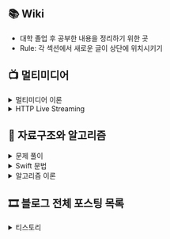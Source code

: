 ## 📚 Wiki
- 대학 졸업 후 공부한 내용을 정리하기 위한 곳
- Rule: 각 섹션에서 새로운 글이 상단에 위치시키기

## 📺 멀티미디어
<details>
<summary>멀티미디어 이론</summary>
 
 - [Fundamental Concepts of Video](https://github.com/lgvv/wiki/issues/15)
 - [Intro. To Multimedia Engineering Color Models](https://github.com/lgvv/wiki/issues/3)
 - [Intro. To Multimedia Engineering Image Representation](https://github.com/lgvv/wiki/issues/2)
 - [Intro. To Multimedia Engineering Introduction](https://github.com/lgvv/wiki/issues/1)
</details>

<details>
<summary>HTTP Live Streaming</summary> 
 
 - [Creating a Multivariant Playlist](https://github.com/lgvv/wiki/issues/9)
 - [HTTP Live Streaming Overview](https://github.com/lgvv/wiki/issues/4)
 - [Live Playlist (sliding window) construction](https://github.com/lgvv/wiki/issues/11)
 - [Event playlist construction](https://github.com/lgvv/wiki/issues/12)
 - [Video on Demand playlist construction](https://github.com/lgvv/wiki/issues/10)
 - [Incorporating Ads into a Playlist](https://github.com/lgvv/wiki/issues/13)
 - [Adding alternate media to a playlist](https://github.com/lgvv/wiki/issues/14)
</details>

## 🍋 자료구조와 알고리즘

<details>
<summary> 문제 풀이 </summary>
 
 - [[Swift] BOJ 1516 게임 개발](https://rldd.tistory.com/432) 
 - [[Swift] BOJ 1766 문제집](https://rldd.tistory.com/431) 
 - [[Swift] BOJ 2252 줄 세우기](https://rldd.tistory.com/430) 
 - [[Swift] BOJ 23034 조별과제 멈춰! (실패: 시간초과)](https://rldd.tistory.com/411) 
 - [[Swift] BOJ 4386 별자리 만들기✨](https://rldd.tistory.com/410) 
 - [[Swift] BOJ 1197 네트워크 연결 (🎉 400번째 포스팅이다 ㅎㅎ)](https://rldd.tistory.com/409) 
 - [[Swift] BOJ 1647 도시 분할 계획](https://rldd.tistory.com/408) 
 - [[Swift] BOJ 1197 최소 스패닝 트리](https://rldd.tistory.com/407) 
 - [[Swift] BOJ 2143 두 배열의 합](https://rldd.tistory.com/403) 
 - [[Swift] BOJ 2352 반도체 설계](https://rldd.tistory.com/402) 
 - [[Swift] BOJ 2805 나무 자르기](https://rldd.tistory.com/401) 
 - [[Swift] BOJ 1920 수 찾기](https://rldd.tistory.com/400) 
 - [[Swift] BOJ 7453 합이 0인 네 정수](https://rldd.tistory.com/399) 
 - [[Swift] BOJ 12738 가장 긴 증가하는 부분 수열 3](https://rldd.tistory.com/398) 
 - [[Swift] BOJ 1300 K번째 수](https://rldd.tistory.com/397) 
 - [[Swift] BOJ 1238 파티](https://rldd.tistory.com/396) 
 - [[Swift] BOJ 1916 최소비용 구하기](https://rldd.tistory.com/395) 
 - [[Swift] 프로그래머스 LV2. [1차] 뉴스 클러스터링](https://rldd.tistory.com/385) 
 - [[Swift] 프로그래머스 LV2. 수식 최대화](https://rldd.tistory.com/380) 
 - [[Swift] 프로그래머스 LV2. [3차] 파일명 정렬](https://rldd.tistory.com/379) 
 - [[Swift] 프로그래머스 LV2. 방문 길이](https://rldd.tistory.com/378) 
 - [[Swift] 프로그래머스 LV2. 주차 요금 계산](https://rldd.tistory.com/377) 
 - [[Swift] 프로그래머스 LV2. 쿼드 압축 후 개수 세기](https://rldd.tistory.com/374) 
 - [[Swift] BOJ 1753 최단경로](https://rldd.tistory.com/373) 
 - [[Swift] 프로그래머스 LV2. 전력망을 둘로 나누기](https://rldd.tistory.com/364) 
 - [[Swift] BOJ 11724 연결 요소의 개수](https://rldd.tistory.com/363) 
 - [[Swift] BOJ 1697 숨바꼭질 (2차원 배열보다 1차원 튜플 배열)](https://rldd.tistory.com/362) 
 - [[Swift] BOJ 7576 토마토](https://rldd.tistory.com/361) 
 - [[Swift] BOJ 2667 단지번호붙이기](https://rldd.tistory.com/360) 
 - [[Swift] BOJ 1012 유기농 배추](https://rldd.tistory.com/359) 
 - [[Swift] BOJ 2606 바이러스](https://rldd.tistory.com/358) 
 - [[Swift] BOJ 2178 미로 탐색](https://rldd.tistory.com/357) 
 - [[Swift] BOJ 10844 쉬운 계단 수](https://rldd.tistory.com/355) 
 - [[Swift] BOJ 2158 포도주 시식](https://rldd.tistory.com/354) 
 - [[Swift] BOJ 1912 연속합](https://rldd.tistory.com/353) 
 - [[Swift] BOJ 1932 정수 삼각형](https://rldd.tistory.com/352) 
 - [[Swift] BOJ 11053 가장 긴 증가하는 부분 수열](https://rldd.tistory.com/351) 
 - [[Swift] BOJ 2579 계단 오르기](https://rldd.tistory.com/350) 
 - [[Swift] BOJ 11726 2 x n 타일링](https://rldd.tistory.com/349) 
 - [[Swift] BOJ 9095 1,2,3더하기](https://rldd.tistory.com/348) 
 - [[Swift] 프로그래머스 LV2. 땅따먹기](https://rldd.tistory.com/347) 
 - [[Swift] 프로그래머스 LV2. JadenCase 문자열 만들기](https://rldd.tistory.com/346) 
 - [[Swift] 프로그래머스 LV2. 모음사전](https://rldd.tistory.com/345) 
 - [[Swift] 프로그래머스 LV2. 튜플](https://rldd.tistory.com/344) 
 - [[Swift] 프로그래머스 LV. 2 N개의 최소공배수](https://rldd.tistory.com/343) 
 - [[Swift] 프로그래머스 LV2. 삼각 달팽이](https://rldd.tistory.com/341) 
 - [[Swift] 프로그래머스 LV2. 가장 큰 수](https://rldd.tistory.com/339) 
 - [[Swift] 프로그래머스 LV2. 피로도](https://rldd.tistory.com/338) 
 - [[Swift] 프로그래머스 LV2. 소수 찾기](https://rldd.tistory.com/337) 
 - [[Swift] BOJ 10610번 30](https://rldd.tistory.com/331) 
 - [[Swift] BOJ 1931회의실 배정](https://rldd.tistory.com/330) 
 - [[Swift] BOJ 2839 설탕 배달](https://rldd.tistory.com/329) 
 - [[Swift] 프로그래머스 LV1. 소수 찾기](https://rldd.tistory.com/327) 
 - [[Swift] 프로그래머스 LV1. [1차] 다트 게임](https://rldd.tistory.com/326) 
 - [[Swift] 프로그래머스 LV1. [1차] 비밀지도](https://rldd.tistory.com/324) 
 - [[Swift] 프로그래머스 LV1. 최소직사각형](https://rldd.tistory.com/323) 
 - [[Swift] 프로그래머스 LV1 실패율(시간 초과 해결)](https://rldd.tistory.com/322) 
 - [[프로그래머스] SQL 고득점 Kit (MySQL)](https://rldd.tistory.com/250) 
 - [[프로그래머스] 입국심사 43238 swift](https://rldd.tistory.com/249) 
 - [[프로그래머스] 힙(Heap) 42627 Swift](https://rldd.tistory.com/246) 
 - [[프로그래머스] 다리를 지나는 트럭 42583 swift](https://rldd.tistory.com/243) 
 - [[프로그래머스] 42586 기능개발 Swift](https://rldd.tistory.com/242) 
 - [[프로그래머스] 행렬의 곱셈 12949 Swift](https://rldd.tistory.com/241) 
 - [[프로그래머스] 60057 문자열 압축 Swift](https://rldd.tistory.com/240) 
 - [[프로그래머스] Swift 위장 - 42578](https://rldd.tistory.com/228) 
 - [[프로그래머스] Swift 숫자 문자열과 영단어 (81301)](https://rldd.tistory.com/226) 
 - [[Swift] 프로그래머스 LV2. 큰 수 만들기](https://rldd.tistory.com/159) 
 - [[프로그래머스] 조이스틱 Swift (Greedy)](https://rldd.tistory.com/156) 
 - [[프로그래머스] 타겟넘버 Swift (DFS)](https://rldd.tistory.com/155) 
 - [Swift5 코테 공부 사전설정](https://rldd.tistory.com/154)
 
</details>

<details>
<summary> Swift 문법 </summary>
 
 - [[Swift] 10진수를 2진수로 바꾸는 방법](https://rldd.tistory.com/325) 
 - [[iOS/Swift] init과 super.init에 대해서 알아보자. 🤔](https://rldd.tistory.com/315) 
 - [[Swift5] extension Protocol (feat. optional func, objc)](https://rldd.tistory.com/284) 
 - [Swift remove element from array by value](https://rldd.tistory.com/248) 
 - [[Swift5] 딕셔너리 contains 활용법](https://rldd.tistory.com/245) 
 - [Swift 2차원 배열 정렬하기 문법 tip!](https://rldd.tistory.com/244) 
</details>

<details>
<summary>알고리즘 이론</summary>
 
 - [[Swift] 크루스칼 알고리즘과 위상정렬](https://rldd.tistory.com/406) 
 - [[Swift] 플로이드 워셜 알고리즘](https://rldd.tistory.com/369) 
 - [[Swift] Dijkstra 알고리즘](https://rldd.tistory.com/368) 
 - [[이것이 코딩 테스트다] chapter 5. DFS/BFS](https://rldd.tistory.com/342) 
 - [[이것이 코딩 테스트다] chapter 8. DP](https://rldd.tistory.com/340) 
 - [Swift Data Structure and Algorithms](https://rldd.tistory.com/223) 

</details>

## 🎞️ 블로그 전체 포스팅 목록
<details>
<summary>티스토리</summary>

 - [티스토리 크롤링 포스팅 제목과 링크 추출 자동화 (Python)](https://rldd.tistory.com/654)
 - [We do not provide support for this pre-release version.](https://rldd.tistory.com/653)
 - [SwiftUI로 Placeholder가 존재하는 TextField 설계 팁 (UIKit호환)](https://rldd.tistory.com/652)
 - [Dependecy Container 만들기](https://rldd.tistory.com/651)
 - [SwiftUI 하위뷰에서 상위뷰로 DelegatePattern을 활용해 이벤트 전달하기](https://rldd.tistory.com/650)
 - [모듈화 리팩토링 과정에서 고민했던 것들](https://rldd.tistory.com/648)
 - [Coordinator 모듈을 통해 UI 모듈간 순환참조 해결하기](https://rldd.tistory.com/647)
 - [SwiftUI 화면 dismiss 상황에서 흰 화면 나타나는 문제](https://rldd.tistory.com/646)
 - [Swift Concurrency를 적용하면서 발생한 동시성 문제](https://rldd.tistory.com/645)
 - [UseCase와 Repository 테스트 목적 정리](https://rldd.tistory.com/644)
 - [지하철 검색 기능에 캐싱 로직 도입하기](https://rldd.tistory.com/643)
 - [UICollectionView Sticky Header](https://rldd.tistory.com/641)
 - [[Tuist] Mise Install](https://rldd.tistory.com/640)
 - [Library vs Framework 정리](https://rldd.tistory.com/639)
 - [Swift @TaskLocal](https://rldd.tistory.com/638)
 - [Swift KeyPath 정리](https://rldd.tistory.com/637)
 - [SwiftUI .swipeActions not working](https://rldd.tistory.com/636)
 - [iOS Translation Framework](https://rldd.tistory.com/634)
 - [swift @_spi (System Programming Interfaces)](https://rldd.tistory.com/633)
 - [CloudKit 정리 코드 예제 #3](https://rldd.tistory.com/631)
 - [Swift withTaskCancellationHandler](https://rldd.tistory.com/630)
 - [Swift AsyncStream, AsyncThrowingStream 정리](https://rldd.tistory.com/629)
 - [UITableView isSelected, isHighlighted 정리](https://rldd.tistory.com/628)
 - [UICollectionView isSelected 정리](https://rldd.tistory.com/627)
 - [Swift nonmuating, mutating](https://rldd.tistory.com/626)
 - [SwiftUI DynamicProperty](https://rldd.tistory.com/625)
 - [iOS TipKit 사용 예제 정리](https://rldd.tistory.com/623)
 - [SwiftUI @FoucsState @FocusedValue @FocusedObject](https://rldd.tistory.com/622)
 - [Swift Entry macro (@Entry)](https://rldd.tistory.com/620)
 - [CloudKit(iCloud) 정리 이론 #2](https://rldd.tistory.com/619)
 - [[UIKit] appearance callbacks (화면 전환시 LifeCycle)](https://rldd.tistory.com/617)
 - [[WWDC24] UI 애니메이션 및 전환 효과 향상하기](https://rldd.tistory.com/616)
 - [[WWDC24] Genmoji로 앱에서 더욱 풍부한 표현 선보이기](https://rldd.tistory.com/615)
 - [[WWDC24] SwiftUI 컨테이너 쉽게 이해하기](https://rldd.tistory.com/614)
 - [[WWDC23] Accessibility & Inclusion](https://rldd.tistory.com/613)
 - [[WWDC24] Swift의 성능 살펴보기](https://rldd.tistory.com/612)
 - [[WWDC24] AVFoundation의 미디어 성능 지표 살펴보기](https://rldd.tistory.com/611)
 - [[UIKit] reloadSections에서 애니메이션 없애는 방법](https://rldd.tistory.com/610)
 - [[Swift] JSON 형태로 바꾸는 방법](https://rldd.tistory.com/609)
 - [[Xcode 16 Beta] Could not download and install iOS 18.0 Simulator runtime with Xcode 16.0 beta](https://rldd.tistory.com/608)
 - [CloudKit(iCloud) 정리 환경세팅 #1](https://rldd.tistory.com/607)
 - [[iOS] infinite carousel DiffableDataSource + CompositionalLayout](https://rldd.tistory.com/603)
 - [[Swift] New access modifier: package](https://rldd.tistory.com/602)
 - [[Natural Language] 텍스트 간 유사점 찾기](https://rldd.tistory.com/600)
 - [[Natural Language] Overview](https://rldd.tistory.com/599)
 - [[SwiftUI] NavigationLink 화살표 없애기](https://rldd.tistory.com/597)
 - [[SwiftUI] keyboard 이벤트 핸들링](https://rldd.tistory.com/596)
 - [[IT 동아리 Nexters] 24기 프로젝트 회고](https://rldd.tistory.com/594)
 - [[iOS] Memory Debug Graph 분석해 프로젝트 구조 개선](https://rldd.tistory.com/593)
 - [[iOS] 학과 검색 알고리즘 개선 (초성검색)](https://rldd.tistory.com/592)
 - [[iOS] SwiftData in UIKit](https://rldd.tistory.com/588)
 - [[iOS] CoreData 정리 2 실습 (2/2)](https://rldd.tistory.com/587)
 - [[iOS] CoreData 정리 이론 (1/2)](https://rldd.tistory.com/586)
 - [[TCA] HigherOrderReducers #2 (ReusableFavoriting)](https://rldd.tistory.com/585)
 - [[TCA] HigherOrderReducers #1 (Recursion)](https://rldd.tistory.com/584)
 - [[TCA] Navigation (화면전환 총 정리)](https://rldd.tistory.com/583)
 - [[TCA] Effect #6 (WebSocket)](https://rldd.tistory.com/582)
 - [[iOS] Spotlight (SearchAPI)](https://rldd.tistory.com/581)
 - [[TCA] Effect #5 (Timers)](https://rldd.tistory.com/580)
 - [[TCA] Effect #4 (Refreshable)](https://rldd.tistory.com/579)
 - [[TCA] Effect #3 (LongLiving)](https://rldd.tistory.com/578)
 - [[TCA] Effect #2 (Cancellation)](https://rldd.tistory.com/577)
 - [[TCA] Effect #1 (Basics)](https://rldd.tistory.com/576)
 - [[TCA] SharedState](https://rldd.tistory.com/574)
 - [[TCA] OptionalState (IfLetCase)](https://rldd.tistory.com/573)
 - [[TCA] FocusState](https://rldd.tistory.com/572)
 - [[TCA] Binding](https://rldd.tistory.com/571)
 - [[TCA] Tutorial #5 (Multiple presentation destinations)](https://rldd.tistory.com/568)
 - [[ARKit] #7 frameSemantics](https://rldd.tistory.com/562)
 - [[ARKit] #6 ARKit in iOS](https://rldd.tistory.com/561)
 - [[SceneKit] #5 SCNSceneRendererDelegate](https://rldd.tistory.com/560)
 - [[SceneKit] #4 SCNAction](https://rldd.tistory.com/558)
 - [[SceneKit] #3 Animating SceneKit Content](https://rldd.tistory.com/557)
 - [[SceneKit] #2 Geometry 다뤄보기](https://rldd.tistory.com/556)
 - [[ARKit] #1 ARKit 시작하기](https://rldd.tistory.com/555)
 - [[Node.js] 몽고디비](https://rldd.tistory.com/554)
 - [[SwiftUI] EqutableView (feat. POD)](https://rldd.tistory.com/553)
 - [[Swift] plain ol' data(POD)](https://rldd.tistory.com/552)
 - [[iOS] NavigationSplitView](https://rldd.tistory.com/551)
 - [[Node.js] #7 MySQL](https://rldd.tistory.com/550)
 - [[Node.js] #6 익스프레스 웹 서버 만들기](https://rldd.tistory.com/549)
 - [[Node.js] #5 패키지 매니저](https://rldd.tistory.com/548)
 - [[Node.js] #4 http 모듈로 서버 만들기](https://rldd.tistory.com/547)
 - [[Node.js] #3 노드 기능 알아보기](https://rldd.tistory.com/546)
 - [[Node.js] #2 알아둬야 할 자바스크립트](https://rldd.tistory.com/545)
 - [[Node.js] #1 핵심개념 이해하기](https://rldd.tistory.com/544)
 - [[UIKit] UILabel Inset](https://rldd.tistory.com/543)
 - [[Kuring] 1.4.0 release 개발일지](https://rldd.tistory.com/542)
 - [[WWDC23] Meet MapKit for SwiftUI](https://rldd.tistory.com/541)
 - [[XCode 15.0 beta] Preview Macro Bug](https://rldd.tistory.com/539)
 - [[Xcode] 13.3에서 빌드속도 개선](https://rldd.tistory.com/532)
 - [[XCode] Instruments - Network](https://rldd.tistory.com/531)
 - [[Swift] 커링(Currying)](https://rldd.tistory.com/524)
 - [[iOS] Debug Scheme 분리하기](https://rldd.tistory.com/522)
 - [[TCA] 공부기록 #1 (ReducerProtocol)](https://rldd.tistory.com/519)
 - [[XCTest] Test Double (Swift)](https://rldd.tistory.com/516)
 - [[iOS] UIImage.Orientation](https://rldd.tistory.com/514)
 - [[BlackCat] FilterView 개발일지 (CI - Github Action)](https://rldd.tistory.com/508)
 - [[BlackCat] BusinessProfileViewController 개발일지](https://rldd.tistory.com/507)
 - [such module 'RxCocoaRuntime'](https://rldd.tistory.com/506)
 - [Swift HTML 코드 로드하기](https://rldd.tistory.com/503)
 - [ReactorKit + RxDataSources #2(RxTableViewSectionedAnimatedDataSource)](https://rldd.tistory.com/502)
 - [ReactorKit + RxDataSources #1(SectionModelType)](https://rldd.tistory.com/501)
 - [[ReactorKit] ReactorKit 공부하기 #7 View (programming)](https://rldd.tistory.com/500)
 - [[Moya] Unable to parse empty data 대응하기](https://rldd.tistory.com/499)
 - [Clean Architecture Swift #2](https://rldd.tistory.com/498)
 - [Clean Architecture Swift #1](https://rldd.tistory.com/497)
 - [[ReactorKit] ReactorKit 공부하기 #6 transform](https://rldd.tistory.com/495)
 - [[iOS] UICollectionView CompositionalLayout](https://rldd.tistory.com/494)
 - [[iOS] DiffableDataSource n-Section n-Item (섹션마다 다른 셀)](https://rldd.tistory.com/493)
 - [[Vapor] Vapor + heroku](https://rldd.tistory.com/492)
 - [[ReactorKit] ReactorKit 공부하기 #5 RxTodo 따라잡기 (3)](https://rldd.tistory.com/491)
 - [[ReactorKit] ReactorKit 공부하기 #4 RxTodo 따라잡기 (2)](https://rldd.tistory.com/490)
 - [[ReactorKit] ReactorKit 공부하기 #3 RxTodo 따라잡기 (1)](https://rldd.tistory.com/489)
 - [[Realm] 내가 보려고 기록하는 더 단단한 Realm 구조로](https://rldd.tistory.com/488)
 - [[Realm] Realm migration (Swift)](https://rldd.tistory.com/487)
 - [[Realm] The document “default.realm” could not be opened.](https://rldd.tistory.com/486)
 - [[Realm] Realm CRUD more modern and swifty](https://rldd.tistory.com/485)
 - [[iOS] UICollectionView에 대해서 알아보기 7편 (UICollectionViewDiffableDataSource)](https://rldd.tistory.com/484)
 - [[iOS] UICollectionView에 대해서 알아보기 6편 (Realm, async, await, Delegate)](https://rldd.tistory.com/483)
 - [[iOS] 내가 보려고 기록하는 Realm 구조 설계하기 및 @escaping](https://rldd.tistory.com/482)
 - [[iOS]  FlexLayout을 Cell에서 사용할 때 주의할 점 (feat. 🙇🏻‍♂️)](https://rldd.tistory.com/481)
 - [[iOS] Swift random String 생성](https://rldd.tistory.com/480)
 - [[iOS] UICollectionView에 대해서 알아보기 5편 (북마크 구현 및 모델 관리)](https://rldd.tistory.com/479)
 - [[iOS] UICollectionView에 대해서 알아보기 4편 (Rx + FlexLayout + PinLayout)](https://rldd.tistory.com/478)
 - [[iOS] FlexLayout 'YGEnums.h' file not found Error](https://rldd.tistory.com/477)
 - [[iOS] SwiftUI SceneDelegate, AppDelegate 변경](https://rldd.tistory.com/476)
 - [[iOS] 내가 만든 SPM에서 No Such Module..](https://rldd.tistory.com/475)
 - [[iOS] SPM 프로젝트 이름 변경시 오류](https://rldd.tistory.com/474)
 - [[iOS] UICollectionView에 대해서 알아보기 3편 (동적 Cell)](https://rldd.tistory.com/473)
 - [[iOS] 시뮬레이터에서 Remote Notification (푸시알림)](https://rldd.tistory.com/472)
 - [[iOS] UICollectionView에 대해서 알아보기 2편](https://rldd.tistory.com/471)
 - [[iOS] UICollectionView에 대해서 알아보기 1편](https://rldd.tistory.com/470)
 - [[iOS] rootViewController 교체하기](https://rldd.tistory.com/469)
 - [[git] xcode .gitignore](https://rldd.tistory.com/468)
 - [[iOS] present 이후 pushViewController](https://rldd.tistory.com/467)
 - [[ReactorKit] ReactorKit 공부하기 #2](https://rldd.tistory.com/462)
 - [[ReactorKit] ReactorKit 공부하기 #1](https://rldd.tistory.com/461)
 - [[git] 소스트리 전역 gitignore 해결하기](https://rldd.tistory.com/460)
 - [[XCode] Instruments](https://rldd.tistory.com/459)
 - [[python] scikit-learn](https://rldd.tistory.com/458)
 - [[Swift] Coodinator Pattern](https://rldd.tistory.com/457)
 - [[Swift] Command Pattern](https://rldd.tistory.com/455)
 - [[XCTest] XCTest에 대해서 알아보기 1편](https://rldd.tistory.com/454)
 - [[Swift] Composite Pattern](https://rldd.tistory.com/453)
 - [[Swift] Mediator Pattern](https://rldd.tistory.com/452)
 - [[Combine] Networking(feat. RestAPI)](https://rldd.tistory.com/451)
 - [[git] Git-flow 전략과 프로젝트 예시(feat. Kuring)](https://rldd.tistory.com/450)
 - [[Swift] FlyWeight Pattern](https://rldd.tistory.com/449)
 - [[Swift] Facade Pattern](https://rldd.tistory.com/448)
 - [[Swift] Multicast Delegate Pattern](https://rldd.tistory.com/447)
 - [[Combine] Let's study Combine! (feat. SwiftUI)](https://rldd.tistory.com/445)
 - [[SwiftUI] @StateObject](https://rldd.tistory.com/444)
 - [[SwiftUI] State and Data Flow](https://rldd.tistory.com/443)
 - [[iOS] 화면 스크린샷 및 녹화 감지 (feat. SwiftUI)](https://rldd.tistory.com/442)
 - [[SwiftUI] ViewModifier](https://rldd.tistory.com/441)
 - [[SwiftUI] UIActivityViewController를 SwiftUI로](https://rldd.tistory.com/439)
 - [[SwiftUI] List accessory (feat. disclosure indicator)](https://rldd.tistory.com/438)
 - [[SwiftUI] List Row 선택하기(TableView didSelectRow)](https://rldd.tistory.com/437)
 - [[Swift] State Pattern](https://rldd.tistory.com/436)
 - [[Swift] Prototype Pattern](https://rldd.tistory.com/435)
 - [[SwiftUI] LazyVGrid](https://rldd.tistory.com/434)
 - [[SwiftUI] menu (feat. Picker)](https://rldd.tistory.com/433)
 - [[Swift] BOJ 1516 게임 개발](https://rldd.tistory.com/432)
 - [[Swift] BOJ 1766 문제집](https://rldd.tistory.com/431)
 - [[Swift] BOJ 2252 줄 세우기](https://rldd.tistory.com/430)
 - [[SwiftUI] Picker, segmentedStyle (feat. enum CaseIterable)](https://rldd.tistory.com/428)
 - [[SwiftUI] Toast, popup](https://rldd.tistory.com/427)
 - [[SwiftUI] TextField, SecureField](https://rldd.tistory.com/426)
 - [[SwiftUI] ButtonStyle](https://rldd.tistory.com/425)
 - [[SwiftUI] QRcodeReader](https://rldd.tistory.com/424)
 - [[SwiftUI 3.0] State/ Binding / EnvironmentObject](https://rldd.tistory.com/423)
 - [[SwiftUI] TabView + CustomTabView](https://rldd.tistory.com/422)
 - [[SwiftUI] GeometryReader](https://rldd.tistory.com/421)
 - [[SwiftUI] NavigationView](https://rldd.tistory.com/420)
 - [[SwiftUI] List (tableView in UIKit)](https://rldd.tistory.com/419)
 - [[SwiftUI] Alert](https://rldd.tistory.com/418)
 - [[SwiftUI] VStack, HStack, ZStack](https://rldd.tistory.com/417)
 - [[SwiftUI] How to set Image in SwiftUI](https://rldd.tistory.com/416)
 - [[Swift] BOJ 23034 조별과제 멈춰! (실패: 시간초과)](https://rldd.tistory.com/411)
 - [[Swift] BOJ 4386 별자리 만들기✨](https://rldd.tistory.com/410)
 - [[Swift] BOJ 1197 네트워크 연결 (🎉 400번째 포스팅이다 ㅎㅎ)](https://rldd.tistory.com/409)
 - [[Swift] BOJ 1647 도시 분할 계획](https://rldd.tistory.com/408)
 - [[Swift] BOJ 1197 최소 스패닝 트리](https://rldd.tistory.com/407)
 - [[Swift] 크루스칼 알고리즘과 위상정렬](https://rldd.tistory.com/406)
 - [[Swift] Iterator Pattern](https://rldd.tistory.com/405)
 - [[Swift] Adapter Pattern](https://rldd.tistory.com/404)
 - [[Swift] BOJ 2143 두 배열의 합](https://rldd.tistory.com/403)
 - [[Swift] BOJ 2352 반도체 설계](https://rldd.tistory.com/402)
 - [[Swift] BOJ 2805 나무 자르기](https://rldd.tistory.com/401)
 - [[Swift] BOJ 1920 수 찾기](https://rldd.tistory.com/400)
 - [[Swift] BOJ 7453 합이 0인 네 정수](https://rldd.tistory.com/399)
 - [[Swift] BOJ 12738 가장 긴 증가하는 부분 수열 3](https://rldd.tistory.com/398)
 - [[Swift] BOJ 1300 K번째 수](https://rldd.tistory.com/397)
 - [[Swift] BOJ 1238 파티](https://rldd.tistory.com/396)
 - [[Swift] BOJ 1916 최소비용 구하기](https://rldd.tistory.com/395)
 - [[Swift] Factory Pattern](https://rldd.tistory.com/394)
 - [[iOS] Thread 1: "Attempt to insert non-property list object () for key ~](https://rldd.tistory.com/393)
 - [[iOS] tableViewCell Swipe Action 구현하기](https://rldd.tistory.com/392)
 - [[iOS] UIButton SystemImage 크기 조절](https://rldd.tistory.com/391)
 - [[iOS] UITableView BackgroundView didTapped ✨](https://rldd.tistory.com/390)
 - [[iOS] Swift Calendar 첫 날과 마지막 날 찾기](https://rldd.tistory.com/389)
 - [[iOS] collectionViewCell 사이에 공백없애기](https://rldd.tistory.com/388)
 - [[iOS15] Device width, height in safeAreaLayoutGuide](https://rldd.tistory.com/387)
 - [[iOS] Indicator customizing (feat. Lottie)](https://rldd.tistory.com/386)
 - [[Swift] 프로그래머스 LV2. [1차] 뉴스 클러스터링](https://rldd.tistory.com/385)
 - [[Swift] MVVM Pattern](https://rldd.tistory.com/384)
 - [[Swift] Builder Pattern](https://rldd.tistory.com/383)
 - [[Swift] Observer Pattern](https://rldd.tistory.com/382)
 - [[Swift] 프로그래머스 LV2. 수식 최대화](https://rldd.tistory.com/380)
 - [[Swift] 프로그래머스 LV2. [3차] 파일명 정렬](https://rldd.tistory.com/379)
 - [[Swift] 프로그래머스 LV2. 방문 길이](https://rldd.tistory.com/378)
 - [[Swift] 프로그래머스 LV2. 주차 요금 계산](https://rldd.tistory.com/377)
 - [[Swift] Memento Pattern](https://rldd.tistory.com/376)
 - [[Swift] 프로그래머스 LV2. 쿼드 압축 후 개수 세기](https://rldd.tistory.com/374)
 - [[Swift] BOJ 1753 최단경로](https://rldd.tistory.com/373)
 - [[Swift] Strategy Pattern](https://rldd.tistory.com/371)
 - [[Swift] Delegation Pattern](https://rldd.tistory.com/370)
 - [[Swift] 플로이드 워셜 알고리즘](https://rldd.tistory.com/369)
 - [[Swift] Dijkstra 알고리즘](https://rldd.tistory.com/368)
 - [[Swift] MVC Pattern](https://rldd.tistory.com/366)
 - [[Swift] Class Diagram + 스터디](https://rldd.tistory.com/365)
 - [[Swift] 프로그래머스 LV2. 전력망을 둘로 나누기](https://rldd.tistory.com/364)
 - [[Swift] BOJ 11724 연결 요소의 개수](https://rldd.tistory.com/363)
 - [[Swift] BOJ 1697 숨바꼭질 (2차원 배열보다 1차원 튜플 배열)](https://rldd.tistory.com/362)
 - [[Swift] BOJ 7576 토마토](https://rldd.tistory.com/361)
 - [[Swift] BOJ 2667 단지번호붙이기](https://rldd.tistory.com/360)
 - [[Swift] BOJ 1012 유기농 배추](https://rldd.tistory.com/359)
 - [[Swift] BOJ 2606 바이러스](https://rldd.tistory.com/358)
 - [[Swift] BOJ 2178 미로 탐색](https://rldd.tistory.com/357)
 - [[Swift] BOJ 10844 쉬운 계단 수](https://rldd.tistory.com/355)
 - [[Swift] BOJ 2158 포도주 시식](https://rldd.tistory.com/354)
 - [[Swift] BOJ 1912 연속합](https://rldd.tistory.com/353)
 - [[Swift] BOJ 1932 정수 삼각형](https://rldd.tistory.com/352)
 - [[Swift] BOJ 11053 가장 긴 증가하는 부분 수열](https://rldd.tistory.com/351)
 - [[Swift] BOJ 2579 계단 오르기](https://rldd.tistory.com/350)
 - [[Swift] BOJ 11726 2 x n 타일링](https://rldd.tistory.com/349)
 - [[Swift] BOJ 9095 1,2,3더하기](https://rldd.tistory.com/348)
 - [[Swift] 프로그래머스 LV2. 땅따먹기](https://rldd.tistory.com/347)
 - [[Swift] 프로그래머스 LV2. JadenCase 문자열 만들기](https://rldd.tistory.com/346)
 - [[Swift] 프로그래머스 LV2. 모음사전](https://rldd.tistory.com/345)
 - [[Swift] 프로그래머스 LV2. 튜플](https://rldd.tistory.com/344)
 - [[Swift] 프로그래머스 LV. 2 N개의 최소공배수](https://rldd.tistory.com/343)
 - [[이것이 코딩 테스트다] chapter 5. DFS/BFS](https://rldd.tistory.com/342)
 - [[Swift] 프로그래머스 LV2. 삼각 달팽이](https://rldd.tistory.com/341)
 - [[이것이 코딩 테스트다] chapter 8. DP](https://rldd.tistory.com/340)
 - [[Swift] 프로그래머스 LV2. 가장 큰 수](https://rldd.tistory.com/339)
 - [[Swift] 프로그래머스 LV2. 피로도](https://rldd.tistory.com/338)
 - [[Swift] 프로그래머스 LV2. 소수 찾기](https://rldd.tistory.com/337)
 - [iOSInterviewquestions - iOS](https://rldd.tistory.com/336)
 - [iOSInterviewquestions - ARC](https://rldd.tistory.com/335)
 - [iOSInterviewquestions - Rx](https://rldd.tistory.com/334)
 - [iOSInterviewquestions - Swift](https://rldd.tistory.com/333)
 - [iOSInterviewquestions - Autolayout](https://rldd.tistory.com/332)
 - [[Swift] BOJ 10610번 30](https://rldd.tistory.com/331)
 - [[Swift] BOJ 1931회의실 배정](https://rldd.tistory.com/330)
 - [[Swift] BOJ 2839 설탕 배달](https://rldd.tistory.com/329)
 - [[iOS] Haptic Feedback에 대해서 알아보자🐣](https://rldd.tistory.com/328)
 - [[Swift] 프로그래머스 LV1. 소수 찾기](https://rldd.tistory.com/327)
 - [[Swift] 프로그래머스 LV1. [1차] 다트 게임](https://rldd.tistory.com/326)
 - [[Swift] 10진수를 2진수로 바꾸는 방법](https://rldd.tistory.com/325)
 - [[Swift] 프로그래머스 LV1. [1차] 비밀지도](https://rldd.tistory.com/324)
 - [[Swift] 프로그래머스 LV1. 최소직사각형](https://rldd.tistory.com/323)
 - [[Swift] 프로그래머스 LV1 실패율(시간 초과 해결)](https://rldd.tistory.com/322)
 - [[iOS] RxAction](https://rldd.tistory.com/320)
 - [[iOS] 프로그래머스 FLO 과제 🎧](https://rldd.tistory.com/318)
 - [[iOS] inAppReview(StoreKit)✨](https://rldd.tistory.com/317)
 - [[iOS/Swift] init과 super.init에 대해서 알아보자. 🤔](https://rldd.tistory.com/315)
 - [[iOS] UserDefault Property Wrapper](https://rldd.tistory.com/312)
 - [[iOS] 뱅크샐러드 오픈소스 페이지 따라 만들어보기 📠](https://rldd.tistory.com/311)
 - [part4 (ch1).MyAssets 코드리뷰(feat. SwiftUI)](https://rldd.tistory.com/310)
 - [[SwiftUI] Info.plist가 없을 때🤔](https://rldd.tistory.com/309)
 - [[git] git stash](https://rldd.tistory.com/308)
 - [[XCTest] Stubber에 대해서 알아보자 💉](https://rldd.tistory.com/306)
 - [part5 (ch1). FindCVS UnitTest 코드리뷰 (feat. Stubber)](https://rldd.tistory.com/305)
 - [[XCTest] RxTest 와 RxBlocking에 대해서 알아보자](https://rldd.tistory.com/304)
 - [[XCTest] Quick 과 Nimble에 대해서 알아보자.](https://rldd.tistory.com/303)
 - [part5 (ch1). FindCVS 코드리뷰](https://rldd.tistory.com/302)
 - [[RxSwift] Signal, emit](https://rldd.tistory.com/301)
 - [[iOS] Lottie에 대해서 알아보기](https://rldd.tistory.com/300)
 - [[iOS] Swift 전처리문 #if DEBUG 사용하기](https://rldd.tistory.com/299)
 - [[iOS] UTC to localTime 🗺](https://rldd.tistory.com/298)
 - [[에러] Showing All Messages Undefined symbol: __swift_FORCE_LOAD_$_XCTestSwiftSupport](https://rldd.tistory.com/297)
 - [[iOS] 🗺 KakaoMap API 환경설정](https://rldd.tistory.com/296)
 - [part5 (ch6).KeywordNews XCTest 코드리뷰](https://rldd.tistory.com/295)
 - [[iOS] TTGTagCollectionView에 대해서 알아보자.](https://rldd.tistory.com/294)
 - [part5 (ch6).KeywordNews 코드리뷰](https://rldd.tistory.com/293)
 - [part5 (ch6). 🪛 CI/CD란? (feat. bitrise)](https://rldd.tistory.com/292)
 - [[XCTest] 🧑🏻‍💻 Xcode 기존 프로젝트에 XCTest 작성 파일 추가하기!](https://rldd.tistory.com/291)
 - [[iOS] UIPasteboard 클립보드 복사하기](https://rldd.tistory.com/290)
 - [part5 (ch6). MovieReview XCTest 코드리뷰](https://rldd.tistory.com/287)
 - [part5 (ch6). BDD의 개념에 대해서 알아보기](https://rldd.tistory.com/286)
 - [part5 (ch6) UI Test](https://rldd.tistory.com/285)
 - [[Swift5] extension Protocol (feat. optional func, objc)](https://rldd.tistory.com/284)
 - [part5 (ch6). MovieReview 코드리뷰](https://rldd.tistory.com/283)
 - [[git] 폴더에서 특정 파일 Commit & push](https://rldd.tistory.com/282)
 - [RxSwift Community - Action 🐣](https://rldd.tistory.com/281)
 - [RxSwift ch 18. Table & Collection views](https://rldd.tistory.com/280)
 - [part5. (ch6) SwiftLint 알아보기](https://rldd.tistory.com/279)
 - [[iOS] RxDelegateProxy + WebSocket (Starscream)](https://rldd.tistory.com/278)
 - [[Swift] kakaoMap API URL Scheme 간단 사용법.📍](https://rldd.tistory.com/277)
 - [[iOS] TmapAPI Swift 사용법 정리 🚙](https://rldd.tistory.com/276)
 - [[Swift] extension Reactive](https://rldd.tistory.com/275)
 - [[iOS] RxDelegateProxy 2편 (feat. websocket + objc가 아닌 경우)](https://rldd.tistory.com/274)
 - [[iOS] RxDelegateProxy 1편 (feat. example)](https://rldd.tistory.com/273)
 - [[iOS] starscream 사용법 총정리!](https://rldd.tistory.com/272)
 - [[iOS] RxStarscream 사용법 총정리!](https://rldd.tistory.com/271)
 - [part5. (ch5) BookReview XCTest 코드리뷰](https://rldd.tistory.com/270)
 - [part5. (ch5) BookReview 코드리뷰](https://rldd.tistory.com/269)
 - [part5. (ch5) XCTest](https://rldd.tistory.com/268)
 - [part5. (ch5) forEach를 이용하여 addSubView](https://rldd.tistory.com/267)
 - [part 5. (ch5) MVP 패턴의 기본모습](https://rldd.tistory.com/266)
 - [[iOS] Xcode Storyboard(스토리보드) 없이 코드로 대체하는 방법](https://rldd.tistory.com/265)
 - [[iOS] KakaoMessage 사용법(기본) ✉️](https://rldd.tistory.com/263)
 - [[iOS] RxGesture에 정리 기본](https://rldd.tistory.com/262)
 - [[iOS] Button 90도 회전시키기](https://rldd.tistory.com/261)
 - [[iOS] StackView Button 추가하기](https://rldd.tistory.com/260)
 - [[iOS] SearchBar (+ RxSwift)를 활용한 커스터마이징](https://rldd.tistory.com/259)
 - [[iOS] FCM(Firebase Cloud Message) 정리 기본](https://rldd.tistory.com/258)
 - [[iOS] UILabel 2줄로 표현하기](https://rldd.tistory.com/257)
 - [[iOS] TextView keyboard resignFirstResponder](https://rldd.tistory.com/256)
 - [[iOS] Error Domain = NSURLErrorDomain Code = -1200](https://rldd.tistory.com/255)
 - [[iOS] 코드로 화면전환 하는법😏](https://rldd.tistory.com/254)
 - [[iOS] SkeletonView 사용에서의 유의점⚠️](https://rldd.tistory.com/253)
 - [[iOS] SkeletonView에 대해서 알아보자. ☠️](https://rldd.tistory.com/252)
 - [[git] 원격 저장소에서 내용 변경 후 local 저장소로 pull](https://rldd.tistory.com/251)
 - [[프로그래머스] SQL 고득점 Kit (MySQL)](https://rldd.tistory.com/250)
 - [[프로그래머스] 입국심사 43238 swift](https://rldd.tistory.com/249)
 - [Swift remove element from array by value](https://rldd.tistory.com/248)
 - [[프로그래머스] 힙(Heap) 42627 Swift](https://rldd.tistory.com/246)
 - [[Swift5] 딕셔너리 contains 활용법](https://rldd.tistory.com/245)
 - [Swift 2차원 배열 정렬하기 문법 tip!](https://rldd.tistory.com/244)
 - [[프로그래머스] 다리를 지나는 트럭 42583 swift](https://rldd.tistory.com/243)
 - [[프로그래머스] 42586 기능개발 Swift](https://rldd.tistory.com/242)
 - [[프로그래머스] 행렬의 곱셈 12949 Swift](https://rldd.tistory.com/241)
 - [[프로그래머스] 60057 문자열 압축 Swift](https://rldd.tistory.com/240)
 - [[README.md] Mediku 🏥](https://rldd.tistory.com/239)
 - [[README.md] BobBob 🍚](https://rldd.tistory.com/238)
 - [[README.md] HappyHouse 🧸](https://rldd.tistory.com/237)
 - [[iOS] 앱 이름 변경하기](https://rldd.tistory.com/234)
 - [[README.md] Covid19AlarmApp 🦠](https://rldd.tistory.com/233)
 - [[iOS15] Device의 네트워크 연결여부 확인 📡](https://rldd.tistory.com/232)
 - [[iOS15] 위치 권한 확인하는 함수 📍](https://rldd.tistory.com/231)
 - [[iOS15] Alert을 통해 설정창으로 들어가기 ⚙️](https://rldd.tistory.com/230)
 - [[프로그래머스] Swift 위장 - 42578](https://rldd.tistory.com/228)
 - [[프로그래머스] Swift 숫자 문자열과 영단어 (81301)](https://rldd.tistory.com/226)
 - [Swift Data Structure and Algorithms](https://rldd.tistory.com/223)
 - [[iOS] WKWebView에 잘 정리된 블로그 기록](https://rldd.tistory.com/221)
 - [[iOS] viewDidLoad() vs. loadView() 의 차이](https://rldd.tistory.com/220)
 - [[iOS] WebView javaScript 함수 호출](https://rldd.tistory.com/219)
 - [네이버 지도 API ⚠️ 빌드 에러 해결](https://rldd.tistory.com/216)
 - [[REST API] 카카오 웹 검색 API - Swift](https://rldd.tistory.com/215)
 - [[REST API] Alarmofire error 해결!](https://rldd.tistory.com/214)
 - [[REST API] 🏃‍♀️ 연습시작.](https://rldd.tistory.com/213)
 - [[RxSwfit] 테이블 뷰 안에 버튼이 반응하지 않을 때](https://rldd.tistory.com/212)
 - [[Swift] String에서 마지막 글자 삭제하기](https://rldd.tistory.com/211)
 - [[RxSwift] TextView 🆚 TextField](https://rldd.tistory.com/210)
 - [[RxSwift] button isSelected scan으로 토글처럼 사용하기](https://rldd.tistory.com/209)
 - [[RxSwift] Reentrancy anomaly was detected. Error 대응](https://rldd.tistory.com/208)
 - [[RxSwift] Textfield maxLength](https://rldd.tistory.com/207)
 - [[iOS] Tableview Cell 사이의 간격주기](https://rldd.tistory.com/205)
 - [[iOS] TableView, CollectionView lastIndex 찾기](https://rldd.tistory.com/204)
 - [[iOS] StackView 사이에서 간격을 주는법](https://rldd.tistory.com/203)
 - [[iOS] SnapKit SafeArea 고려하기](https://rldd.tistory.com/202)
 - [[iOS] Custom font 추가하는 방법](https://rldd.tistory.com/201)
 - [iOS Snapkit 나만의 정리 모음](https://rldd.tistory.com/200)
 - [[flutter 2.0] 13~14강 | 날씨앱 만들기 01](https://rldd.tistory.com/199)
 - [[flutter2.0] 12강 | Future-async 심화](https://rldd.tistory.com/197)
 - [iOS Snapkit 10 | CollectionView 코드로 구성하는 법 03](https://rldd.tistory.com/196)
 - [iOS Snapkit 09 | CollectionView 코드로 구성하는 법 02](https://rldd.tistory.com/195)
 - [iOS Snapkit 08 | CollectionView 코드로 구성하는 법 01](https://rldd.tistory.com/194)
 - [iOS RxSwift 07 | RxDataSources (Simple) - 커스텀 셀](https://rldd.tistory.com/193)
 - [iOS RxSwift 06 | RxDataSources 기초](https://rldd.tistory.com/192)
 - [iOS SnapKit 05 | iOS tableView를 코드로 구성하는 법 03](https://rldd.tistory.com/191)
 - [iOS SnapKit 04 | iOS tableView를 코드로 구성하는 법 02](https://rldd.tistory.com/190)
 - [iOS SnapKit 03 | iOS tableView를 코드로 구성하는 법 01](https://rldd.tistory.com/189)
 - [iOS SnapKit 02 | Then 라이브러리](https://rldd.tistory.com/188)
 - [iOS SnapKit 01 | leading &  trailing](https://rldd.tistory.com/187)
 - [iOS SnapKit 공식문서로 공부하기](https://rldd.tistory.com/186)
 - [iOS SnapKit 시작하기](https://rldd.tistory.com/185)
 - [[flutter2.0] 8강 - 2 | APICall & JsonParsing](https://rldd.tistory.com/184)
 - [[flutter2.0] 8강 - 1 | Future, async, await 이해하기](https://rldd.tistory.com/183)
 - [[flutter2.0] 7강 | 로그인 페이지 코드 리팩토링(refactoring)](https://rldd.tistory.com/182)
 - [[flutter2.0] 3~5강 | 로그인과 주사위 앱 만들기](https://rldd.tistory.com/181)
 - [2021 두굿해커톤 후기(feat.우수상)🎊](https://rldd.tistory.com/180)
 - [[flutter2.0] 1강~2강 | Stateful widget](https://rldd.tistory.com/179)
 - [[flutter] 24강 | Collection과 Generic](https://rldd.tistory.com/177)
 - [[flutter] 23강 | Navigator 와 pushName 메소드 이해하기](https://rldd.tistory.com/176)
 - [[flutter] 22강 | Navigator 이해하기](https://rldd.tistory.com/175)
 - [[flutter] 21강 | Column, Row 위젯](https://rldd.tistory.com/174)
 - [[flutter] 20강 | 컨테이너 위젯 (container widget) 되짚어 보기.](https://rldd.tistory.com/173)
 - [[flutter] 19강 | 빌더 위젯 없이 스낵바 만들기 및 토스트 메시지](https://rldd.tistory.com/172)
 - [[flutter] 27강(패치강좌) | 플러터 2.0 버튼](https://rldd.tistory.com/171)
 - [Ch13. 🦕 Intermediate RxCocoa](https://rldd.tistory.com/170)
 - [Ch12. 🦕 Beginning RxCocoa](https://rldd.tistory.com/169)
 - [[flutter] 18(26)강 | 플러터 2.0 SnackBar 와 ScaffoldMessenger](https://rldd.tistory.com/168)
 - [[flutter] 17강 | BuildContext 이해하기](https://rldd.tistory.com/167)
 - [[flutter] 16강 | Drawer 메뉴 만들기 2](https://rldd.tistory.com/166)
 - [[flutter] 15강 | Drawer 메뉴 만들기 1](https://rldd.tistory.com/165)
 - [[flutter] 14강 | Appbar 메뉴 아이콘 추가하기](https://rldd.tistory.com/164)
 - [[flutter] 12강~13강 | Dart 핵심정리 : 클래스와 위젯의 정체](https://rldd.tistory.com/163)
 - [[flutter] 10강~11강 | 캐릭터 페이지 디자인 2,3: 실전코딩 완결](https://rldd.tistory.com/162)
 - [[flutter] 9강 | 캐릭터 페이지 디자인 1 : 위젯정리](https://rldd.tistory.com/161)
 - [[flutter] 6강~8강 | 프로젝트 폴더와 기본 코드 이해하기](https://rldd.tistory.com/160)
 - [[Swift] 프로그래머스 LV2. 큰 수 만들기](https://rldd.tistory.com/159)
 - [[flutter] 5강 | Widget](https://rldd.tistory.com/158)
 - [[flutter] 🕴플러터를 시작했다.](https://rldd.tistory.com/157)
 - [[프로그래머스] 조이스틱 Swift (Greedy)](https://rldd.tistory.com/156)
 - [[프로그래머스] 타겟넘버 Swift (DFS)](https://rldd.tistory.com/155)
 - [Swift5 코테 공부 사전설정](https://rldd.tistory.com/154)
 - [[iOS14] Swift5 alertDialog 함수로 만들어 사용하기](https://rldd.tistory.com/153)
 - [[iOS14] ♋️ SplashView를 활용해 Alert 발생하기](https://rldd.tistory.com/152)
 - [[iOS14] 백그라운드에서 특정 시간 로컬 알림보내기⏰](https://rldd.tistory.com/151)
 - [String HTMLTag 지우기 (정규표현식)](https://rldd.tistory.com/150)
 - [Swift5 네이버 검색 API 사용하기(뉴스)](https://rldd.tistory.com/149)
 - [Swift XML Parsing (OpenAPI)](https://rldd.tistory.com/148)
 - [ch19 🤖 CreateML 사용 및 코드리뷰](https://rldd.tistory.com/147)
 - [ch19  🤖 CoreML](https://rldd.tistory.com/145)
 - [🐉 RxSwift 4Hour - Step3(Rx)](https://rldd.tistory.com/143)
 - [🐉 RxSwift + MVVM (TableView) 코드1](https://rldd.tistory.com/142)
 - [🐉 RxSwift(Relay와 subject)](https://rldd.tistory.com/141)
 - [[week7] ⏰ Time Based Operators(cold? hot?)](https://rldd.tistory.com/139)
 - [[week6] Combining Observables](https://rldd.tistory.com/138)
 - [[week5] 🌟Transforming Observables](https://rldd.tistory.com/137)
 - [[week4] Filtering Observables](https://rldd.tistory.com/136)
 - [[week3] Subjects](https://rldd.tistory.com/135)
 - [🐉 RxSwift(Operators) Creating Observables](https://rldd.tistory.com/134)
 - [[week2] 👀 Observserbles](https://rldd.tistory.com/133)
 - [[week1] Hello RxSwift 🖐](https://rldd.tistory.com/132)
 - [RxSwift 4시간 만에 끝내기](https://rldd.tistory.com/131)
 - [📸 ch18 FullScreen 카메라 앱 코드리뷰](https://rldd.tistory.com/129)
 - [📸 ch 18 AVFoundation 카테고리 별로 탐구](https://rldd.tistory.com/128)
 - [ch 18 공짜 계정으로 앱 폰에 설치하기](https://rldd.tistory.com/127)
 - [🎬 ch17 Netflix 확장앱 코드리뷰(firebase, kingfisher) + ch15](https://rldd.tistory.com/126)
 - [ch17 SPM과 CocoaPod 충돌시 해결](https://rldd.tistory.com/125)
 - [ch17 나의 ScrollView Guide! 상하좌우!!](https://rldd.tistory.com/124)
 - [😼 ch15 검색을 이용해 서버에서 데이터를 받아와 파싱까지!](https://rldd.tistory.com/123)
 - [ch15 escaping과 non-escaping 클로저에 대해서 알아보자](https://rldd.tistory.com/122)
 - [🍜 ch15 인스턴스 메소드 vs 타입메소드](https://rldd.tistory.com/121)
 - [📡 ch14 URLSession (feat. Codable)](https://rldd.tistory.com/120)
 - [📡 ch14 Networking](https://rldd.tistory.com/119)
 - [ch13 Todo 리스트 코드리뷰](https://rldd.tistory.com/118)
 - [🤦‍♂️ git 원격 저장소에 올라간 commit 되돌리기](https://rldd.tistory.com/117)
 - [⌨️ ch13 키보드에 따른 레이아웃 조정하기](https://rldd.tistory.com/116)
 - [🤪 ch13 버튼 상태에 따라 바꿔주기](https://rldd.tistory.com/115)
 - [😂 ch13 swift Equatable?!](https://rldd.tistory.com/114)
 - [🦧 ch13 Static Cell (TableView)](https://rldd.tistory.com/113)
 - [ch12 애플뮤직st 음악앱 코드리뷰](https://rldd.tistory.com/112)
 - [⚠️ 레이아웃을 잘 주었는데 기기별로 적용되지 않을때](https://rldd.tistory.com/111)
 - [💈 ch11 현상금 랭킹앱 코드리뷰(Animation)💈](https://rldd.tistory.com/109)
 - [ch11 현상금 랭킹앱 코드리뷰(CollectionView)](https://rldd.tistory.com/108)
 - [💈 ch11 Animation - 개념편💈](https://rldd.tistory.com/107)
 - [ch10 현상금 랭킹앱 코드리뷰(MVVM)](https://rldd.tistory.com/106)
 - [ch10 MVVM 패턴](https://rldd.tistory.com/105)
 - [ch09 현상금 랭킹앱 코드리뷰](https://rldd.tistory.com/104)
 - [Do it 강화학습 입문 리뷰✍️](https://rldd.tistory.com/103)
 - [패스트 캠퍼스 iOS 강의](https://rldd.tistory.com/102)
 - [[iOS14] 공유하기 기능 share 구현](https://rldd.tistory.com/100)
 - [image_picker crashes when picking images on simulator running on Apple Silicon M1](https://rldd.tistory.com/98)
 - [[iOS14] 오토 리사이징 + 오토 레이아웃 정리](https://rldd.tistory.com/97)
 - [[iOS14] SearchBar 커스터마이징](https://rldd.tistory.com/96)
 - [[iOS14] 텍스트필드 밑줄만 남기기](https://rldd.tistory.com/95)
 - [[iOS14] datePicker + Alert](https://rldd.tistory.com/94)
 - [[iOS14] VC2 -> VC1 데이터 전달 (delegate)](https://rldd.tistory.com/93)
 - [[iOS14] segue 및 화면 전환방식에 대한 고찰 및 unwind](https://rldd.tistory.com/92)
 - [[iOS] TextField + Alert](https://rldd.tistory.com/91)
 - [[iOS] Mediku](https://rldd.tistory.com/90)
 - [[iOS] DatePicker + Alert 커스터마이징](https://rldd.tistory.com/89)
 - [[iOS14] 스크롤 뷰 구현](https://rldd.tistory.com/88)
 - [[swift] 파이어베이스 + 딕셔너리 읽기](https://rldd.tistory.com/87)
 - [[iOS14] 전화연결 기능](https://rldd.tistory.com/86)
 - [Bundle.main.path Return nil](https://rldd.tistory.com/85)
 - [[iOS] firebase CRUD 기초 및 유의사항](https://rldd.tistory.com/83)
 - [[iOS14] Touch ID 사용법](https://rldd.tistory.com/78)
 - [토큰 갱신과 OAuth 2.0 인증](https://rldd.tistory.com/77)
 - [[iOS14] 키 체인(key Chain)](https://rldd.tistory.com/76)
 - [[git] git loading remotes... 에러 해결](https://rldd.tistory.com/75)
 - [[iOS14] Unwind 세그웨이를 이용하여 화면 이동하기](https://rldd.tistory.com/74)
 - [xcworkspace에 xcodeproj 로드가 안될 때](https://rldd.tistory.com/73)
 - [Alamofire 라이브러리 ( + CocoaPods 개념) 설치 및 사용법](https://rldd.tistory.com/72)
 - [사용자의 디바이스 시간 불법 변경 막는 법](https://rldd.tistory.com/71)
 - [[iOS14] ATS와 관련하여](https://rldd.tistory.com/70)
 - [JSON 학습정리](https://rldd.tistory.com/69)
 - [서버연동(RESTful API,HTTP,HTTPS) 이론](https://rldd.tistory.com/68)
 - [첫 프로젝트 UI흐름도](https://rldd.tistory.com/67)
 - [[iOS14] SearchBar - 검색바 사용](https://rldd.tistory.com/66)
 - [CoreData 이미지 저장시](https://rldd.tistory.com/65)
 - [CoreData 코드 리뷰](https://rldd.tistory.com/64)
 - [이벤트 버블링과 리스폰더 체인](https://rldd.tistory.com/63)
 - [[iOS] 당겨서 새로고침 (Pull To Refresh)](https://rldd.tistory.com/62)
 - [[iOS14] SQLite 적용 기본 리뷰](https://rldd.tistory.com/61)
 - [[ios14] SQLite3 - Xcode12 설정 및 에러대응과 코드업](https://rldd.tistory.com/60)
 - [웹 UI vs 모바일 UI](https://rldd.tistory.com/59)
 - [UserDefaults 코드리뷰](https://rldd.tistory.com/58)
 - [스토리보드 분리](https://rldd.tistory.com/57)
 - [App Thinning & Slicing ( 앱 씨닝과 슬라이싱)  + 튜토리얼 코드 리뷰](https://rldd.tistory.com/56)
 - [프로필 화면 구현 -  코드 리뷰](https://rldd.tistory.com/55)
 - [레이블에 탭 제스쳐 등록 시 주의할 점](https://rldd.tistory.com/54)
 - [데이터 저장 기본](https://rldd.tistory.com/53)
 - [사이드 바 실제 적용시 고려하면 좋은 것들](https://rldd.tistory.com/52)
 - [[iOS14] multiple commands produce 에러 대응](https://rldd.tistory.com/50)
 - [[iOS14] 재사용 메커니즘](https://rldd.tistory.com/49)
 - [SWRevealViewController (사이드바) - 외부라이브러리 1](https://rldd.tistory.com/48)
 - [커스텀 클래스(3) - 커스텀 스테퍼](https://rldd.tistory.com/47)
 - [커스텀 클래스(2) - 커스텀 탭 바 컨트롤러](https://rldd.tistory.com/46)
 - [커스텀 클래스(1) - 커스텀 버튼](https://rldd.tistory.com/45)
 - [알림창 커스터마이징](https://rldd.tistory.com/44)
 - [네비게이션 바 커스터마이징](https://rldd.tistory.com/43)
 - [탭바 커스터마이징](https://rldd.tistory.com/42)
 - [iOS 단축키 모음](https://rldd.tistory.com/41)
 - [iOS <command> + <shift> + <0>](https://rldd.tistory.com/40)
 - [폰트는 앱 디자인의 눈코입!](https://rldd.tistory.com/39)
 - [UI 커스터마이징 bounds 속성과 frame속성 비교](https://rldd.tistory.com/38)
 - [💜 iOS 개발에 도움이 되는 사이트들](https://rldd.tistory.com/37)
 - [tableView - Xcode 버그 및 skillUp](https://rldd.tistory.com/36)
 - [IBOutlet 변수 여러개 연결](https://rldd.tistory.com/35)
 - [[iOS 13 이후 ] AppDelegate vs SceneDelegate 차이](https://rldd.tistory.com/34)
 - [ARC(Auto Reference Counter) 시스템 - IBOutlet](https://rldd.tistory.com/33)
 - [배열 변수를 AppDelegate 클래스에 저장하는 이유 (세 가지 이슈)](https://rldd.tistory.com/32)
 - [firebase 사용법(기초) - 코드리뷰](https://rldd.tistory.com/31)
 - [Firebase에 대해서 정리](https://rldd.tistory.com/30)
 - [nw_protocol_get_quic_image_block_invoke dlopen libquic failed 에러](https://rldd.tistory.com/29)
 - [pod init 문제 발생 해결](https://rldd.tistory.com/28)
 - [Table - 코드리뷰 ( 테이블뷰컨트롤러 )](https://rldd.tistory.com/27)
 - [Navigation - 코드리뷰](https://rldd.tistory.com/26)
 - [Tab - 코드리뷰 (탭바 컨트롤러)](https://rldd.tistory.com/25)
 - [PageControl - 코드리뷰](https://rldd.tistory.com/24)
 - [Map - 코드리뷰(맵뷰)](https://rldd.tistory.com/23)
 - [Web - 코드리뷰(웹뷰)](https://rldd.tistory.com/22)
 - [Alert - 코드리뷰](https://rldd.tistory.com/21)
 - [PickerView - 코드리뷰](https://rldd.tistory.com/20)
 - [DatePicker - 코드리뷰 (타이머)](https://rldd.tistory.com/19)
 - [ImageView - 코드리뷰](https://rldd.tistory.com/18)
 - [오토 레이아웃](https://rldd.tistory.com/16)
 - [iOS 앱의 구조와 프레임워크](https://rldd.tistory.com/15)
 - [개념 카테고리 규칙](https://rldd.tistory.com/14)
 - [이미지 뷰 UX 향상 방법 - 앱 개발에 있어서](https://rldd.tistory.com/12)
 - [레이아웃 사용시 레이아웃 내의 컨텐츠 비율 맞추기](https://rldd.tistory.com/11)
 - [segue 반응없을때 점검해야할 것 ( 세그 선택의 실수 )](https://rldd.tistory.com/10)
 - [리소스 파일 참조가 안될 때](https://rldd.tistory.com/9)
 - [테이블 뷰에서 높이 조절이 안될경우](https://rldd.tistory.com/7)
 - [백그라운드 로컬 알림](https://rldd.tistory.com/6)
 - [ios 13에서 modal](https://rldd.tistory.com/5)
 - [firebase 구글 로그인 에러](https://rldd.tistory.com/4)
 - [m1 mac(맥) firebase 빌드 에러 해결](https://rldd.tistory.com/3)
 - [M1맥으로 개발을 위한 초기 세팅](https://rldd.tistory.com/2)
</details>
